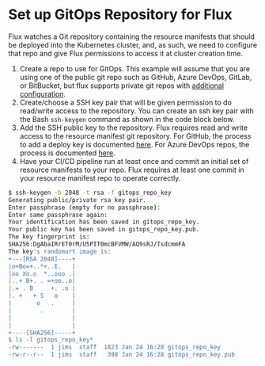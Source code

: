 # Set up GitOps Repository for Flux

Flux watches a Git repository containing the resource manifests that should be deployed into the Kubernetes cluster, and, as such, we need to configure that repo and give Flux permissions to access it at cluster creation time.

1. Create a repo to use for GitOps. This example will assume that you are using one of the public git repo such as GitHub, Azure DevOps, GitLab, or BitBucket, but flux supports private git repos with [additional configuration](https://github.com/fluxcd/flux/blob/74a72a1260c548c392415ccaaa24aadb66489245/docs/faq.md#how-do-i-use-a-private-git-host-or-one-thats-not-githubcom-gitlabcom-bitbucketorg-devazurecom-or-vs-sshvisualstudiocom).
2. Create/choose a SSH key pair that will be given permission to do read/write access to the repository. You can create an ssh key pair with the Bash `ssh-keygen` command as shown in the code block below.
3. Add the SSH public key to the repository. Flux requires read and write access to the resource manifest git repository. For GitHub, the process to add a deploy key is documented [here](https://help.github.com/articles/adding-a-new-ssh-key-to-your-github-account/). For Azure DevOps repos, the process is documented [here](https://docs.microsoft.com/en-us/azure/devops/repos/git/use-ssh-keys-to-authenticate?view=azure-devops).
4. Have your CI/CD pipeline run at least once and commit an initial set of resource manifests to your repo.  Flux requires at least one commit in your resource manifest repo to operate correctly.

```bash
$ ssh-keygen -b 2048 -t rsa -f gitops_repo_key
Generating public/private rsa key pair.
Enter passphrase (empty for no passphrase): 
Enter same passphrase again: 
Your identification has been saved in gitops_repo_key.
Your public key has been saved in gitops_repo_key.pub.
The key fingerprint is:
SHA256:DgAbaIRrET0rM/U5PIT0mcBFVMW/AQ9sRJ/TsdcmmFA
The key's randomart image is:
+---[RSA 2048]----+
|o+Bo=+..*+..E.   |
|oo Xo.o  *..ooo .|
|..+ B+. . =+oo..o|
|.= . B     +. .o |
|. +   + S   o    |
|       o   .     |
|        .        |
|                 |
|                 |
+----[SHA256]-----+
$ ls -l gitops_repo_key*
-rw-------  1 jims  staff  1823 Jan 24 16:28 gitops_repo_key
-rw-r--r--  1 jims  staff   398 Jan 24 16:28 gitops_repo_key.pub
```
